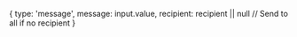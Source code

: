 {
    type: 'message',
    message: input.value,
    recipient: recipient || null // Send to all if no recipient
}
